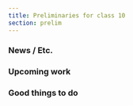 ```yaml
---
title: Preliminaries for class 10
section: prelim
---
```

### News / Etc.

### Upcoming work

### Good things to do
